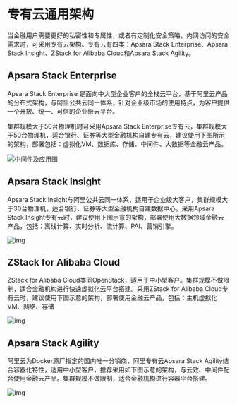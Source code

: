 # 专有云通用架构

当金融用户需要更好的私密性和专属性，或者有定制化安全策略，内网访问的安全需求时，可采用专有云架构。专有云有四类：Apsara Stack Enterprise、Apsara Stack Insight、ZStack for Alibaba Cloud和Apsara Stack Agility。

## Apsara Stack Enterprise

Apsara Stack Enterprise 是面向中大型企业客户的全栈云平台，基于阿里云产品的分布式架构，与阿里公共云同一体系，针对企业级市场的使用特点，为客户提供一个开放、统一、可信的企业级云平台。

集群规模大于50台物理机时可采用Apsara Stack Enterprise专有云，集群规模大于50台物理机，适合银行、证券等大型金融机构自建专有云，建议使用下图所示的架构，部署包括：虚拟化VM、数据库、存储、中间件、大数据等金融云产品。

![中间件及应用图](https://help-static-aliyun-doc.aliyuncs.com/assets/img/zh-CN/1787018061/p199842.png)

## Apsara Stack Insight

Apsara Stack Insight与阿里公共云同一体系，适用于企业级大客户，集群规模大于30台物理机，适合银行、证券等大型金融机构自建数据中心。采用Apsara Stack Insight专有云时，建议使用下图示意的架构，部署使用大数据领域金融云产品，包括：离线计算、实时分析、流计算、PAI、营销引擎。

![img](https://help-static-aliyun-doc.aliyuncs.com/assets/img/zh-CN/9209218851/p7188.png)

## ZStack for Alibaba Cloud

ZStack for Alibaba Cloud类同OpenStack，适用于中小型客户。集群规模不做限制，适合金融机构进行快速虚拟化云平台搭建。采用ZStack for Alibaba Cloud专有云时，建议使用下图示意的架构，部署使用金融云产品，包括：主机虚拟化VM、网络、存储

![img](https://help-static-aliyun-doc.aliyuncs.com/assets/img/zh-CN/0309218851/p7191.png)

## Apsara Stack Agility

阿里云为Docker原厂指定的国内唯一分销商，阿里专有云Apsara Stack Agility结合容器化特性，适用中小型客户，推荐采用如下图示意的架构，与云效、中间件配合使用金融云产品。集群规模不做限制，适合金融机构进行容器平台搭建。

![img](https://help-static-aliyun-doc.aliyuncs.com/assets/img/zh-CN/0309218851/p7192.png)